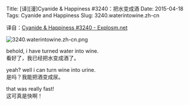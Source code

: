 Title: [译][漫]Cyanide & Happiness #3240：把水变成酒
Date: 2015-04-18
Tags: Cyanide and Happiness
Slug: 3240.waterintowine.zh-cn

译自：[Cyanide & Happiness #3240 - Explosm.net](http://explosm.net/comics/3240/)


![3240.waterintowine.zh-cn.png](/static/images/comics/3240.waterintowine.zh-cn.png)


behold, i have turned water into wine.      
看好了，我已经把水变成酒了。

yeah? well i can turn wine into urine.      
是吗？我能把酒变成尿。

that was really fast!       
这可真是快啊！